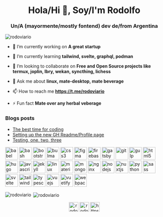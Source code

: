 <h1 align="center">Hola/Hi 👋, Soy/I'm Rodolfo</h1>
<h3 align="center">Un/A (mayormente/mostly fontend) dev de/from Argentina</h3>

<p align="left"> <img src="https://komarev.com/ghpvc/?username=rodoviario" alt="rodoviario" /> </p>

- 🔭 I’m currently working on **A great startup**

- 🌱 I’m currently learning **tailwind, svelte, graphql, podman**

- 👯 I’m looking to collaborate on **Free and Open Source projects like termux, joplin, lbry, wekan, syncthing, lichess**

- 💬 Ask me about **linux, mate-desktop, mate beverage**

- 📫 How to reach me **https://t.me/rodoviario**

- ⚡ Fun fact **Mate over any herbal veberage**

### Blogs posts
<!-- BLOG-POST-LIST:START -->
- [The best time for coding](https://rodoviario.github.io/the-best-time-for-coding/)
- [Setting up the new GH Readme/Profile page](https://rodoviario.github.io/setting-up-the-new-gh-readmeprofile-page/)
- [Testing, one, two, three](https://rodoviario.github.io/testing-one-two-three/)
<!-- BLOG-POST-LIST:END -->

<p align="left"><img src="https://www.vectorlogo.zone/logos/babeljs/babeljs-icon.svg" alt="babel" width="40" height="40"/> <img src="https://www.vectorlogo.zone/logos/gnu_bash/gnu_bash-icon.svg" alt="bash" width="40" height="40"/> <img src="https://devicons.github.io/devicon/devicon.git/icons/bootstrap/bootstrap-plain.svg" alt="bootstrap" width="40" height="40"/> <img src="https://raw.githubusercontent.com/gilbarbara/logos/804dc257b59e144eaca5bc6ffd16949752c6f789/logos/bulma.svg" alt="bulma" width="40" height="40"/> <img src="https://devicons.github.io/devicon/devicon.git/icons/css3/css3-original-wordmark.svg" alt="css3" width="40" height="40"/> <img src="https://www.vectorlogo.zone/logos/figma/figma-icon.svg" alt="figma" width="40" height="40"/> <img src="https://www.vectorlogo.zone/logos/firebase/firebase-icon.svg" alt="firebase" width="40" height="40"/> <img src="https://www.vectorlogo.zone/logos/gatsbyjs/gatsbyjs-icon.svg" alt="gatsby" width="40" height="40"/> <img src="https://www.vectorlogo.zone/logos/git-scm/git-scm-icon.svg" alt="git" width="40" height="40"/> <img src="https://devicons.github.io/devicon/devicon.git/icons/gulp/gulp-plain.svg" alt="gulp" width="40" height="40"/> <img src="https://devicons.github.io/devicon/devicon.git/icons/html5/html5-original-wordmark.svg" alt="html5" width="40" height="40"/> <img src="https://api.iconify.design/logos-hugo.svg" alt="hugo" width="40" height="40"/> <img src="https://devicons.github.io/devicon/devicon.git/icons/javascript/javascript-original.svg" alt="javascript" width="40" height="40"/> <img src="https://www.vectorlogo.zone/logos/jekyllrb/jekyllrb-icon.svg" alt="jekyll" width="40" height="40"/> <img src="https://devicons.github.io/devicon/devicon.git/icons/linux/linux-original.svg" alt="linux" width="40" height="40"/> <img src="https://raw.githubusercontent.com/prplx/svg-logos/5585531d45d294869c4eaab4d7cf2e9c167710a9/svg/materialize.svg" alt="materialize" width="40" height="40"/> <img src="https://devicons.github.io/devicon/devicon.git/icons/mongodb/mongodb-original-wordmark.svg" alt="mongodb" width="40" height="40"/> <img src="https://devicons.github.io/devicon/devicon.git/icons/nginx/nginx-original.svg" alt="nginx" width="40" height="40"/> <img src="https://devicons.github.io/devicon/devicon.git/icons/nodejs/nodejs-original-wordmark.svg" alt="nodejs" width="40" height="40"/> <img src="https://www.vectorlogo.zone/logos/nuxtjs/nuxtjs-icon.svg" alt="nuxtjs" width="40" height="40"/> <img src="https://devicons.github.io/devicon/devicon.git/icons/python/python-original.svg" alt="python" width="40" height="40"/> <img src="https://devicons.github.io/devicon/devicon.git/icons/sass/sass-original.svg" alt="sass" width="40" height="40"/> <img src="https://upload.wikimedia.org/wikipedia/commons/1/1b/Svelte_Logo.svg" alt="svelte" width="40" height="40"/> <img src="https://www.vectorlogo.zone/logos/tailwindcss/tailwindcss-icon.svg" alt="tailwind" width="40" height="40"/> <img src="https://devicons.github.io/devicon/devicon.git/icons/typescript/typescript-original.svg" alt="typescript" width="40" height="40"/> <img src="https://devicons.github.io/devicon/devicon.git/icons/vuejs/vuejs-original-wordmark.svg" alt="vuejs" width="40" height="40"/> <img src="https://bestofjs.org/logos/vuetify.svg" alt="vuetify" width="40" height="40"/> <img src="https://devicons.github.io/devicon/devicon.git/icons/webpack/webpack-original.svg" alt="webpack" width="40" height="40"/></p>

<p><img align="left" src="https://github-readme-stats.vercel.app/api/top-langs/?username=rodoviario&layout=compact" alt="rodoviario" /></p>

<p>&nbsp;<img align="center" src="https://github-readme-stats.vercel.app/api?username=rodoviario&show_icons=true" alt="rodoviario" /></p>

<p align="center">
<a href="https://codepen.io/rodochile" target="blank"><img align="center" src="https://cdn.jsdelivr.net/npm/simple-icons@3.0.1/icons/codepen.svg" alt="rodochile" height="30" width="30" /></a>
<a href="https://linkedin.com/in/rodolfoguagnini" target="blank"><img align="center" src="https://cdn.jsdelivr.net/npm/simple-icons@3.0.1/icons/linkedin.svg" alt="rodolfoguagnini" height="30" width="30" /></a>
<a href="/https://rodoviario.github.io/feed.xml" target="blank"><img align="center" src="https://cdn.jsdelivr.net/npm/simple-icons@3.0.1/icons/rss.svg" alt="https://rodoviario.github.io/feed.xml" height="30" width="30" /></a>
</p>
